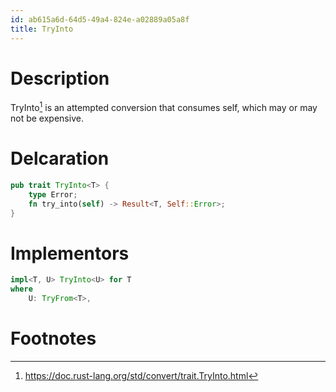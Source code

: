 ```yaml
---
id: ab615a6d-64d5-49a4-824e-a02889a05a8f
title: TryInto
---
```


# Description

TryInto[^1] is an attempted conversion that consumes self, which may or
may not be expensive.

# Delcaration

``` rust
pub trait TryInto<T> {
    type Error;
    fn try_into(self) -> Result<T, Self::Error>;
}
```

# Implementors

``` rust
impl<T, U> TryInto<U> for T
where
    U: TryFrom<T>,
```

# Footnotes

[^1]: <https://doc.rust-lang.org/std/convert/trait.TryInto.html>
